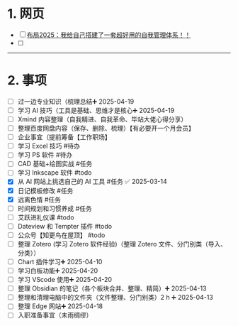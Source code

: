 # 1. 网页 
- [ ] [布局2025：我给自己搭建了一套超好用的自我管理体系！！](https://mp.weixin.qq.com/s/K5sB6LLud23PJyTtlAF7OQ)
- [ ] 

---
# 2. 事项 
- [ ] 过一边专业知识（梳理总结➕ 2025-04-19 
- [ ] 学习 AI 技巧（工具是基础、思维才是核心➕ 2025-04-19 
- [ ] Xmind 内容整理（自我精进、自我革命、毕站大佬心得分享）
- [ ] 整理百度网盘内容（保存、删除、梳理）【有必要开一个月会员】
- [ ] 企业事宜（提前筹备【工作职场】
- [ ] 学习 Excel 技巧 #待办 
- [ ] 学习 PS 软件 #待办 
- [ ] CAD 基础+绘图实战  #任务
- [ ] 学习 Inkscape 软件 #todo
- [x] 从 AI 网站上挑选自己的 AI 工具 #任务 ✅ 2025-03-14
- [x] 日记模板修改 #任务 
- [x] 远离色情 #任务 
- [ ] 时间规划和习惯养成 #任务 
- [ ] 艾跃进礼仪课 #todo
- [ ]  Dateview 和 Tempter 插件 #todo
- [ ] 公众号【知更鸟在屋顶】 #todo 
- [ ] 整理 Zotero (学习 Zotero 软件经验)（整理 Zotero 文件、分门别类（导入、分类））
- [ ] Chart 插件学习➕ 2025-04-10 
- [ ] 学习白板功能➕ 2025-04-20 
- [ ] 学习 VScode 使用➕ 2025-04-20 
- [ ] 整理 Obsidian 的笔记（各个板块合并、整理、精简）➕ 2025-04-13 
- [ ] 整理和清理电脑中的文件夹（文件整理、分门别类）2 h ➕ 2025-04-13 
- [ ] 整理 Edge 网站➕ 2025-04-18 
- [ ] 入职准备事宜（未雨绸缪）